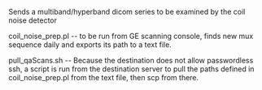 Sends a multiband/hyperband dicom series to be examined by the coil noise detector

coil_noise_prep.pl -- to be run from GE scanning console, finds new mux sequence daily and exports its path to a text file.

pull_qaScans.sh -- Because the destination does not allow passwordless ssh, a script is run from the destination server to pull the paths defined in coil_noise_prep.pl from the text file, then scp from there.